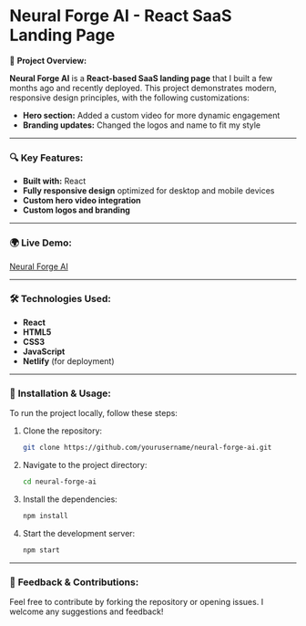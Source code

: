 # **Neural Forge AI - React SaaS Landing Page**

🚀 **Project Overview:**

**Neural Forge AI** is a **React-based SaaS landing page** that I built a few months ago and recently deployed. This project demonstrates modern, responsive design principles, with the following customizations:

- **Hero section:** Added a custom video for more dynamic engagement
- **Branding updates:** Changed the logos and name to fit my style

---

### 🔍 **Key Features:**
- **Built with:** React
- **Fully responsive design** optimized for desktop and mobile devices
- **Custom hero video integration**
- **Custom logos and branding**

---

### 🌍 **Live Demo:**
[Neural Forge AI](https://neural-forge-ai.netlify.app/)

---

### 🛠️ **Technologies Used:**
- **React**
- **HTML5**
- **CSS3**
- **JavaScript**
- **Netlify** (for deployment)

---

### 📂 **Installation & Usage:**

To run the project locally, follow these steps:

1. Clone the repository:
    ```bash
    git clone https://github.com/yourusername/neural-forge-ai.git
    ```

2. Navigate to the project directory:
    ```bash
    cd neural-forge-ai
    ```

3. Install the dependencies:
    ```bash
    npm install
    ```

4. Start the development server:
    ```bash
    npm start
    ```

---

### 💬 **Feedback & Contributions:**
Feel free to contribute by forking the repository or opening issues. I welcome any suggestions and feedback!

